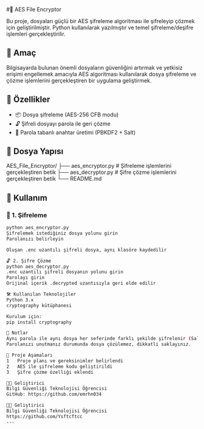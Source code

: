 #🔐 AES File Encryptor

Bu proje, dosyaları güçlü bir AES şifreleme algoritması ile şifreleyip çözmek için geliştirilmiştir. Python kullanılarak yazılmıştır ve temel şifreleme/deşifre işlemleri gerçekleştirilir.

## 🧠 Amaç

Bilgisayarda bulunan önemli dosyaların güvenliğini artırmak ve yetkisiz erişimi engellemek amacıyla AES algoritması kullanılarak dosya şifreleme ve çözme işlemlerini gerçekleştiren bir uygulama geliştirmek.

## 🚀 Özellikler
- 📦 Dosya şifreleme (AES-256 CFB modu)
- 🔓 Şifreli dosyayı parola ile geri çözme
- 🔐 Parola tabanlı anahtar üretimi (PBKDF2 + Salt)

## 📂 Dosya Yapısı
AES_File_Encryptor/
├── aes_encryptor.py # Şifreleme işlemlerini gerçekleştiren betik
├── aes_decryptor.py # Şifre çözme işlemlerini gerçekleştiren betik
└── README.md 

## 🔧 Kullanım
### 📝 1. Şifreleme

```bash
python aes_encryptor.py
Şifrelemek istediğiniz dosya yolunu girin
Parolanızı belirleyin

Oluşan .enc uzantılı şifreli dosya, aynı klasöre kaydedilir

🔓 2. Şifre Çözme
python aes_decryptor.py
.enc uzantılı şifreli dosyanın yolunu girin
Parolayı girin
Orijinal içerik .decrypted uzantısıyla geri elde edilir

🛠 Kullanılan Teknolojiler
Python 3.x
cryptography kütüphanesi

Kurulum için:
pip install cryptography

📌 Notlar
Aynı parola ile aynı dosya her seferinde farklı şekilde şifrelenir (Salt + IV sayesinde).
Parolanızı unutmanız durumunda dosya çözülemez, dikkatli saklayınız.

📅 Proje Aşamaları
1	Proje planı ve gereksinimler belirlendi
2	AES ile şifreleme kodu geliştirildi
3	Şifre çözme özelliği eklendi

👨‍💻 Geliştirici
Bilgi Güvenliği Teknolojisi Öğrencisi
GitHub: https://github.com/emrhn034

👨‍💻 Geliştirici
Bilgi Güvenliği Teknolojisi Öğrencisi
https://github.com/Ysftcftcc
---
